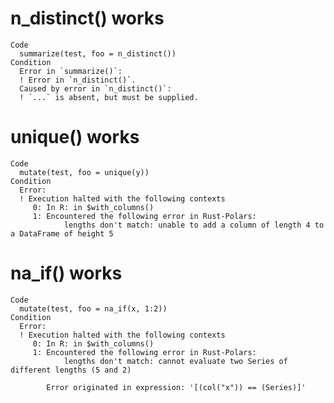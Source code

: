 # n_distinct() works

    Code
      summarize(test, foo = n_distinct())
    Condition
      Error in `summarize()`:
      ! Error in `n_distinct()`.
      Caused by error in `n_distinct()`:
      ! `...` is absent, but must be supplied.

# unique() works

    Code
      mutate(test, foo = unique(y))
    Condition
      Error:
      ! Execution halted with the following contexts
         0: In R: in $with_columns()
         1: Encountered the following error in Rust-Polars:
            	lengths don't match: unable to add a column of length 4 to a DataFrame of height 5

# na_if() works

    Code
      mutate(test, foo = na_if(x, 1:2))
    Condition
      Error:
      ! Execution halted with the following contexts
         0: In R: in $with_columns()
         1: Encountered the following error in Rust-Polars:
            	lengths don't match: cannot evaluate two Series of different lengths (5 and 2)
      
            Error originated in expression: '[(col("x")) == (Series)]'

